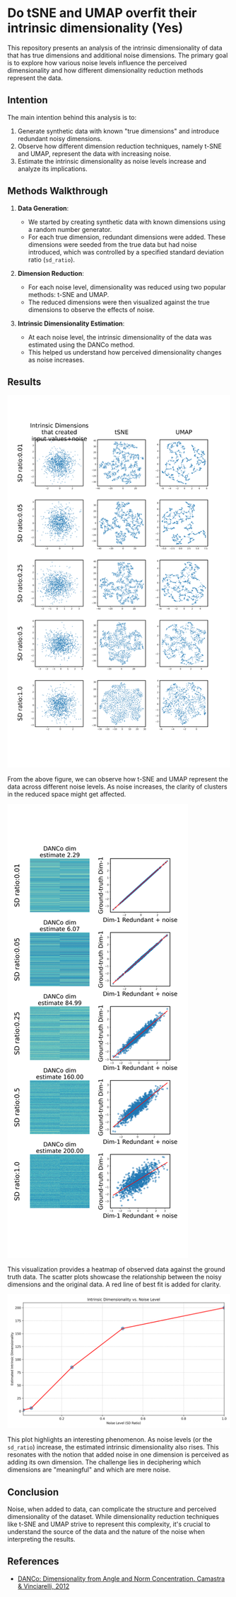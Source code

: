 # Do tSNE and UMAP overfit their intrinsic dimensionality (Yes)

This repository presents an analysis of the intrinsic dimensionality of data that has true dimensions and additional noise dimensions. The primary goal is to explore how various noise levels influence the perceived dimensionality and how different dimensionality reduction methods represent the data.

## Intention

The main intention behind this analysis is to:
1. Generate synthetic data with known "true dimensions" and introduce redundant noisy dimensions.
2. Observe how different dimension reduction techniques, namely t-SNE and UMAP, represent the data with increasing noise.
3. Estimate the intrinsic dimensionality as noise levels increase and analyze its implications.

## Methods Walkthrough

1. **Data Generation**: 
   - We started by creating synthetic data with known dimensions using a random number generator.
   - For each true dimension, redundant dimensions were added. These dimensions were seeded from the true data but had noise introduced, which was controlled by a specified standard deviation ratio (`sd_ratio`).

2. **Dimension Reduction**:
   - For each noise level, dimensionality was reduced using two popular methods: t-SNE and UMAP.
   - The reduced dimensions were then visualized against the true dimensions to observe the effects of noise.

3. **Intrinsic Dimensionality Estimation**:
   - At each noise level, the intrinsic dimensionality of the data was estimated using the DANCo method.
   - This helped us understand how perceived dimensionality changes as noise increases.

## Results

![True Dimensions vs Dimension Reduction](assets/true_dims_with_noise_vs_dim_reduction.png)

From the above figure, we can observe how t-SNE and UMAP represent the data across different noise levels. As noise increases, the clarity of clusters in the reduced space might get affected.

![Heatmap and Scatters](assets/heatmap_and_scatters.png)

This visualization provides a heatmap of observed data against the ground truth data. The scatter plots showcase the relationship between the noisy dimensions and the original data. A red line of best fit is added for clarity.

![Intrinsic Dimensions Increase with Noise](assets/intrinsic_dims_increase_with_noise.png)

This plot highlights an interesting phenomenon. As noise levels (or the `sd_ratio`) increase, the estimated intrinsic dimensionality also rises. This resonates with the notion that added noise in one dimension is perceived as adding its own dimension. The challenge lies in deciphering which dimensions are "meaningful" and which are mere noise.

## Conclusion

Noise, when added to data, can complicate the structure and perceived dimensionality of the dataset. While dimensionality reduction techniques like t-SNE and UMAP strive to represent this complexity, it's crucial to understand the source of the data and the nature of the noise when interpreting the results.

## References

- [DANCo: Dimensionality from Angle and Norm Concentration. Camastra & Vinciarelli, 2012](https://doi.org/10.48550/arXiv.1206.3881)
